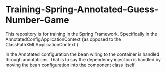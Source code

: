 # Training-Spring-Annotated-Guess-Number-Game

This repository is for training in the Spring Framework. Specifically in the AnnotatedConfigApplicationContext (as opposed to the 
ClassPathXMLApplicationContext.)

In the Annotated configuration the bean wiring to the container is handled through annotations. 
That is to say the dependency injection is handled by moving the bean configuration into the component class itself. 


